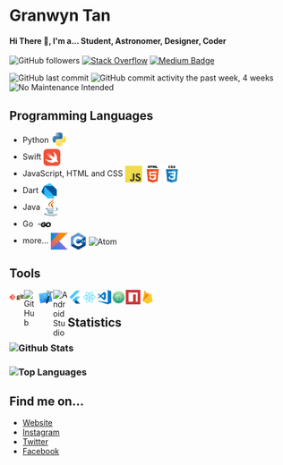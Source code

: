 # Granwyn Tan
#### Hi There 👋, I'm a... Student, Astronomer, Designer, Coder
![GitHub followers](https://img.shields.io/github/followers/granwyntan?style=flat-square&label=Follow)
[![Stack Overflow](https://img.shields.io/badge/-Stack%20Overflow-222222?style=flat-square&logo=stack-overflow&&link=https://stackoverflow.com/users/13851406/gran)](https://stackoverflow.com/users/13851406/gran?tab=profile)
[![Medium Badge](https://img.shields.io/badge/-granwyntan-03a57a?style=flat-square&labelColor=000000&logo=Medium&link=https://medium.com/@granwyntan/)](https://medium.com/@granwyntan)

![GitHub last commit](https://img.shields.io/github/last-commit/granwyntan/granwyntan)
![GitHub commit activity the past week, 4 weeks](https://img.shields.io/github/commit-activity/y/granwyntan/granwyntan?style=flat)
![No Maintenance Intended](http://unmaintained.tech/badge.svg)

## Programming Languages
- Python <img align="center" alt="Python" width="30px" src="https://raw.githubusercontent.com/minelarka14/minelarka14/master/python-original.svg" />
- Swift <img align="center" alt="Swift" width="30px" src="https://raw.githubusercontent.com/github/explore/80688e429a7d4ef2fca1e82350fe8e3517d3494d/topics/swift/swift.png" />
- JavaScript, HTML and CSS <img align="center" alt="JavaScript" width="30px" src="https://raw.githubusercontent.com/github/explore/80688e429a7d4ef2fca1e82350fe8e3517d3494d/topics/javascript/javascript.png" /> <img align="center" alt="HTML" width="30px" src="https://raw.githubusercontent.com/github/explore/80688e429a7d4ef2fca1e82350fe8e3517d3494d/topics/html/html.png" /> <img align= "center" alt="CSS3" width="30px" src="https://raw.githubusercontent.com/github/explore/80688e429a7d4ef2fca1e82350fe8e3517d3494d/topics/css/css.png" />
- Dart <img align="center" alt="Dart" width="30px" src="https://raw.githubusercontent.com/github/explore/80688e429a7d4ef2fca1e82350fe8e3517d3494d/topics/dart/dart.png" />
- Java <img align="center" alt="Java" width="30px" src="https://raw.githubusercontent.com/github/explore/80688e429a7d4ef2fca1e82350fe8e3517d3494d/topics/java/java.png" />
- Go <img align="center" alt="Go" width="30px" src="https://raw.githubusercontent.com/github/explore/80688e429a7d4ef2fca1e82350fe8e3517d3494d/topics/go/go.png" />
- more... <img align="center" alt="Kotlin" width="30px" src="https://raw.githubusercontent.com/github/explore/80688e429a7d4ef2fca1e82350fe8e3517d3494d/topics/kotlin/kotlin.png" /> <img align="center" alt="Kotlin" width="30px" src="https://raw.githubusercontent.com/github/explore/80688e429a7d4ef2fca1e82350fe8e3517d3494d/topics/cpp/cpp.png" /> <img align="center" alt="Atom" width="26px" src="https://upload.wikimedia.org/wikipedia/commons/7/7a/C_Sharp_logo.svg" />

## Tools
<img align="left" alt="Git" width="26px" src="https://raw.githubusercontent.com/github/explore/80688e429a7d4ef2fca1e82350fe8e3517d3494d/topics/git/git.png" />
<img align="left" alt="GitHub" width="26px" src="https://cdn.jsdelivr.net/npm/simple-icons@v3/icons/github.svg" />
<img align="left" alt="Xcode" width="26px" src="https://raw.githubusercontent.com/github/explore/80688e429a7d4ef2fca1e82350fe8e3517d3494d/topics/xcode/xcode.png" />
<img align="left" alt="Android Studio" width="26px" src="https://upload.wikimedia.org/wikipedia/commons/3/34/Android_Studio_icon.svg" />
<img align="left" alt="Flutter" width="26px" src="https://raw.githubusercontent.com/github/explore/80688e429a7d4ef2fca1e82350fe8e3517d3494d/topics/flutter/flutter.png" />
<img align="left" alt="React Native" width="26px" src="https://raw.githubusercontent.com/github/explore/80688e429a7d4ef2fca1e82350fe8e3517d3494d/topics/react-native/react-native.png" />
<img align="left" alt="Visual Studio Code" width="26px" src="https://raw.githubusercontent.com/github/explore/80688e429a7d4ef2fca1e82350fe8e3517d3494d/topics/visual-studio-code/visual-studio-code.png" />
<img align="left" alt="Atom" width="26px" src="https://raw.githubusercontent.com/github/explore/80688e429a7d4ef2fca1e82350fe8e3517d3494d/topics/atom/atom.png" />
<img align="left" alt="npm" width="26px" src="https://raw.githubusercontent.com/github/explore/80688e429a7d4ef2fca1e82350fe8e3517d3494d/topics/npm/npm.png" />
<img align="left" alt="Firebase" width="26px" src="https://raw.githubusercontent.com/github/explore/80688e429a7d4ef2fca1e82350fe8e3517d3494d/topics/firebase/firebase.png" />
<br>

## Statistics
### ![Github Stats](https://github-readme-stats.vercel.app/api?username=granwyntan&count_private=true&show_icons=true&theme=dark&include_all_commits=true&icon_color=ffffff)
### ![Top Languages](https://github-readme-stats.vercel.app/api/top-langs/?username=granwyntan)

## Find me on...
- [Website](https://granwyntan.wixsite.com/aboutme)
- [Instagram](https://www.instagram.com/granwyntan)
- [Twitter](https://www.twitter.com/GranwynTan)
- [Facebook](https://www.facebook.com/GranwynTan)

<!--
**granwyntan/granwyntan** is a ✨ _special_ ✨ repository because its `README.md` (this file) appears on your GitHub profile.

Here are some ideas to get you started:

- 🔭 I’m currently working on ...
- 🌱 I’m currently learning ...
- 👯 I’m looking to collaborate on ...
- 🤔 I’m looking for help with ...
- 💬 Ask me about ...
- 📫 How to reach me: ...
- 😄 Pronouns: ...
- ⚡ Fun fact: ...
-->
